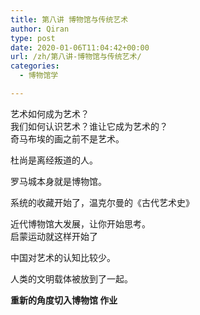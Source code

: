 ```yaml
---
title: 第八讲 博物馆与传统艺术
author: Qiran
type: post
date: 2020-01-06T11:04:42+00:00
url: /zh/第八讲-博物馆与传统艺术/
categories:
  - 博物馆学

---
```

艺术如何成为艺术？  
我们如何认识艺术？谁让它成为艺术的？  
奇马布埃的画之前不是艺术。

杜尚是离经叛道的人。

罗马城本身就是博物馆。

系统的收藏开始了，温克尔曼的《古代艺术史》

近代博物馆大发展，让你开始思考。  
启蒙运动就这样开始了

中国对艺术的认知比较少。

人类的文明载体被放到了一起。

**重新的角度切入博物馆 作业**